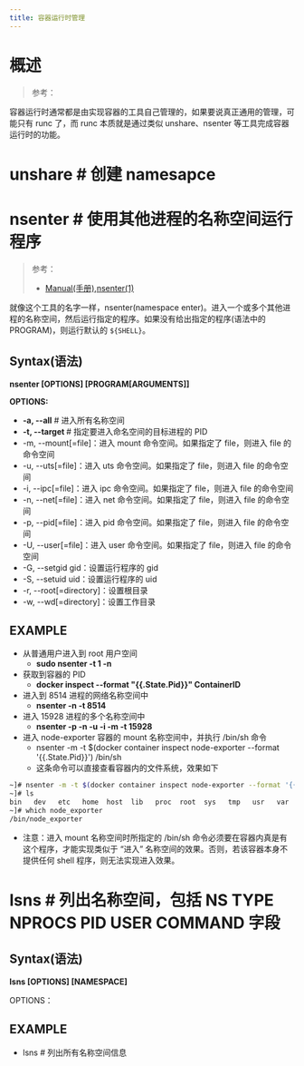 ```yaml
---
title: 容器运行时管理
---
```


# 概述

> 参考：

容器运行时通常都是由实现容器的工具自己管理的，如果要说真正通用的管理，可能只有 runc 了，而 runc 本质就是通过类似 unshare、nsenter 等工具完成容器运行时的功能。

# unshare # 创建 namesapce

# nsenter # 使用其他进程的名称空间运行程序

> 参考：
> - [Manual(手册),nsenter(1)](https://man7.org/linux/man-pages/man1/nsenter.1.html)

就像这个工具的名字一样，nsenter(namespace enter)。进入一个或多个其他进程的名称空间，然后运行指定的程序。如果没有给出指定的程序(语法中的 PROGRAM)，则运行默认的 `${SHELL}`。

## Syntax(语法)

**nsenter \[OPTIONS] \[PROGRAM\[ARGUMENTS]]**

**OPTIONS:**

- **-a, --all** # 进入所有名称空间
- **-t, --target <PID>** # 指定要进入命名空间的目标进程的 PID
- -m, --mount\[=file]：进入 mount 命令空间。如果指定了 file，则进入 file 的命令空间
- -u, --uts\[=file]：进入 uts 命令空间。如果指定了 file，则进入 file 的命令空间
- -i, --ipc\[=file]：进入 ipc 命令空间。如果指定了 file，则进入 file 的命令空间
- -n, --net\[=file]：进入 net 命令空间。如果指定了 file，则进入 file 的命令空间
- -p, --pid\[=file]：进入 pid 命令空间。如果指定了 file，则进入 file 的命令空间
- -U, --user\[=file]：进入 user 命令空间。如果指定了 file，则进入 file 的命令空间
- -G, --setgid gid：设置运行程序的 gid
- -S, --setuid uid：设置运行程序的 uid
- -r, --root\[=directory]：设置根目录
- -w, --wd\[=directory]：设置工作目录

## EXAMPLE

- 从普通用户进入到 root 用户空间
  - **sudo nsenter -t 1 -n**
- 获取到容器的 PID
  - **docker inspect --format "{{.State.Pid}}" ContainerID**
- 进入到 8514 进程的网络名称空间中
  - **nsenter -n -t 8514**
- 进入 15928 进程的多个名称空间中
  - **nsenter -p -n -u -i -m -t 15928**
- 进入 node-exporter 容器的 mount 名称空间中，并执行 /bin/sh 命令
  - nsenter -m -t $(docker container inspect node-exporter --format '{{.State.Pid}}') /bin/sh
  - 这条命令可以直接查看容器内的文件系统，效果如下

```bash
~]# nsenter -m -t $(docker container inspect node-exporter --format '{{.State.Pid}}') /bin/sh
~]# ls
bin   dev   etc   home  host  lib   proc  root  sys   tmp   usr   var
~]# which node_exporter
/bin/node_exporter
```

- 注意：进入 mount 名称空间时所指定的 /bin/sh 命令必须要在容器内真是有这个程序，才能实现类似于 “进入” 名称空间的效果。否则，若该容器本身不提供任何 shell 程序，则无法实现进入效果。

# lsns # 列出名称空间，包括 NS TYPE NPROCS PID USER COMMAND 字段

## Syntax(语法)

**lsns \[OPTIONS] \[NAMESPACE]**

OPTIONS：

## EXAMPLE

- lsns # 列出所有名称空间信息
